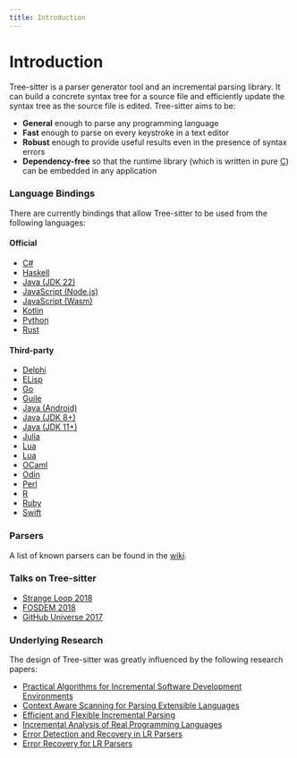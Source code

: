 ```yaml
---
title: Introduction
---
```


# Introduction

Tree-sitter is a parser generator tool and an incremental parsing library. It can build a concrete syntax tree for a source file and efficiently update the syntax tree as the source file is edited. Tree-sitter aims to be:

* **General** enough to parse any programming language
* **Fast** enough to parse on every keystroke in a text editor
* **Robust** enough to provide useful results even in the presence of syntax errors
* **Dependency-free** so that the runtime library (which is written in pure [C](https://github.com/tree-sitter/tree-sitter/tree/master/lib)) can be embedded in any application

### Language Bindings

There are currently bindings that allow Tree-sitter to be used from the following languages:

#### Official

* [C#](https://github.com/tree-sitter/csharp-tree-sitter)
* [Haskell](https://github.com/tree-sitter/haskell-tree-sitter)
* [Java (JDK 22)](https://github.com/tree-sitter/java-tree-sitter)
* [JavaScript (Node.js)](https://github.com/tree-sitter/node-tree-sitter)
* [JavaScript (Wasm)](https://github.com/tree-sitter/tree-sitter/tree/master/lib/binding_web)
* [Kotlin](https://github.com/tree-sitter/kotlin-tree-sitter)
* [Python](https://github.com/tree-sitter/py-tree-sitter)
* [Rust](https://github.com/tree-sitter/tree-sitter/tree/master/lib/binding_rust)

#### Third-party

* [Delphi](https://github.com/modersohn/delphi-tree-sitter)
* [ELisp](https://github.com/emacs-tree-sitter/elisp-tree-sitter)
* [Go](https://github.com/smacker/go-tree-sitter)
* [Guile](https://github.com/Z572/guile-ts)
* [Java (Android)](https://github.com/AndroidIDEOfficial/android-tree-sitter)
* [Java (JDK 8+)](https://github.com/bonede/tree-sitter-ng)
* [Java (JDK 11+)](https://github.com/seart-group/java-tree-sitter)
* [Julia](https://github.com/MichaelHatherly/TreeSitter.jl)
* [Lua](https://github.com/euclidianAce/ltreesitter)
* [Lua](https://github.com/xcb-xwii/lua-tree-sitter)
* [OCaml](https://github.com/semgrep/ocaml-tree-sitter-core)
* [Odin](https://github.com/laytan/odin-tree-sitter)
* [Perl](https://metacpan.org/pod/Text::Treesitter)
* [R](https://github.com/DavisVaughan/r-tree-sitter)
* [Ruby](https://github.com/Faveod/ruby-tree-sitter)
* [Swift](https://github.com/ChimeHQ/SwiftTreeSitter)

### Parsers

A list of known parsers can be found in the [wiki](https://github.com/tree-sitter/tree-sitter/wiki/List-of-parsers).

### Talks on Tree-sitter

* [Strange Loop 2018](https://www.thestrangeloop.com/2018/tree-sitter---a-new-parsing-system-for-programming-tools.html)
* [FOSDEM 2018](https://www.youtube.com/watch?v=0CGzC_iss-8)
* [GitHub Universe 2017](https://www.youtube.com/watch?v=a1rC79DHpmY)

### Underlying Research

The design of Tree-sitter was greatly influenced by the following research papers:

* [Practical Algorithms for Incremental Software Development Environments](https://www2.eecs.berkeley.edu/Pubs/TechRpts/1997/CSD-97-946.pdf)
* [Context Aware Scanning for Parsing Extensible Languages](https://www-users.cse.umn.edu/~evw/pubs/vanwyk07gpce/vanwyk07gpce.pdf)
* [Efficient and Flexible Incremental Parsing](https://harmonia.cs.berkeley.edu/papers/twagner-parsing.pdf)
* [Incremental Analysis of Real Programming Languages](https://harmonia.cs.berkeley.edu/papers/twagner-glr.pdf)
* [Error Detection and Recovery in LR Parsers](https://what-when-how.com/compiler-writing/bottom-up-parsing-compiler-writing-part-13)
* [Error Recovery for LR Parsers](https://apps.dtic.mil/sti/pdfs/ADA043470.pdf)
